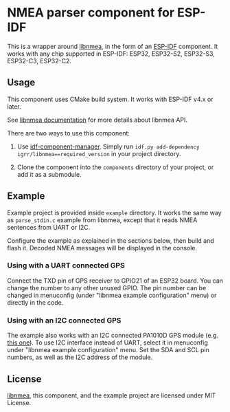 # NMEA parser component for ESP-IDF

This is a wrapper around [libnmea](https://github.com/jacketizer/libnmea), in the form of an [ESP-IDF](https://github.com/espressif/esp-idf) component. It works with any chip supported in ESP-IDF: ESP32, ESP32-S2, ESP32-S3, ESP32-C3, ESP32-C2.

## Usage

This component uses CMake build system. It works with ESP-IDF v4.x or later.

See [libnmea documentation](https://github.com/jacketizer/libnmea#how-to-use-it) for more details about libnmea API.

There are two ways to use this component:

1. Use [idf-component-manager](https://docs.espressif.com/projects/esp-idf/en/latest/esp32/api-guides/tools/idf-component-manager.html). Simply run `idf.py add-dependency igrr/libnmea==required_version` in your project directory.

2. Clone the component into the `components` directory of your project, or add it as a submodule.

## Example

Example project is provided inside `example` directory. It works the same way as `parse_stdin.c` example from libnmea, except that it reads NMEA sentences from UART or I2C.

Configure the example as explained in the sections below, then build and flash it. Decoded NMEA messages will be displayed in the console.

### Using with a UART connected GPS

Connect the TXD pin of GPS receiver to GPIO21 of an ESP32 board. You can change the number to any other unused GPIO. The pin number can be changed in menuconfig (under "libnmea example configuration" menu) or directly in the code.

### Using with an I2C connected GPS

The example also works with an I2C connected PA1010D GPS module (e.g. [this one](https://www.adafruit.com/product/4415)). To use I2C interface instead of UART, select it in menuconfig under "libnmea example configuration" menu. Set the SDA and SCL pin numbers, as well as the I2C address of the module.

## License

[libnmea](https://github.com/jacketizer/libnmea), this component, and the
example project are licensed under MIT License.
